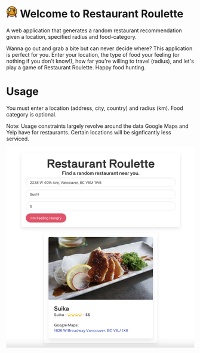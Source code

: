 # <img src="img/restaurant.png" width="30" height="30"> Welcome to Restaurant Roulette
A web application that generates a random restaurant recommendation given a location, specified radius and food-category.
 
Wanna go out and grab a bite but can never decide where? This application is perfect for you. Enter your location, the type of food your feeling (or nothing if you don't know!), how far you're willing to travel (radius), and let's play a game of Restaurant Roulette. Happy food hunting.

# Usage
You must enter a location (address, city, country) and radius (km). Food category is optional.

Note: Usage constraints largely revolve around the data Google Maps and Yelp have for restaurants. Certain locations will be signficantly less serviced. 

![Alt text](/img/demo.png "Demo")

